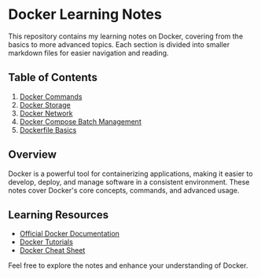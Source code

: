 # Docker Learning Notes

This repository contains my learning notes on Docker, covering from the basics to more advanced topics. Each section is divided into smaller markdown files for easier navigation and reading.

## Table of Contents

1. [Docker Commands](./Docker-note/01%20Docker%20Commands.md)
2. [Docker Storage](./Docker-note/02%20Docker%20Storage.md)
3. [Docker Network](./Docker-note/03%20Docker%20Network.md)
4. [Docker Compose Batch Management](./Docker-note/04%20Docker%20Compose%20Batch%20Management.md)
5. [Dockerfile Basics](./Docker-note/05%20Dockerfile%20Basics.md)

## Overview

Docker is a powerful tool for containerizing applications, making it easier to develop, deploy, and manage software in a consistent environment. These notes cover Docker's core concepts, commands, and advanced usage.

## Learning Resources

- [Official Docker Documentation](https://docs.docker.com/)
- [Docker Tutorials](https://www.docker.com/101-tutorial)
- [Docker Cheat Sheet](https://dockerlabs.collabnix.com/docker/cheatsheet/)

Feel free to explore the notes and enhance your understanding of Docker.
